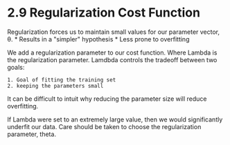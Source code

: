 # 2.9 Regularization Cost Function

Regularization forces us to maintain small values for our parameter vector, θ.
    * Results in a "simpler" hypothesis
    * Less prone to overfitting

We add a regularization parameter to our cost function. Where Lambda is the regularization parameter. Lamdbda controls the tradeoff between two goals:

    1. Goal of fitting the training set
    2. keeping the parameters small

It can be difficult to intuit why reducing the parameter size will reduce overfitting.

If Lambda were set to an extremely large value, then we would significantly underfit our data. Care should be taken to choose the regularization parameter, theta.

